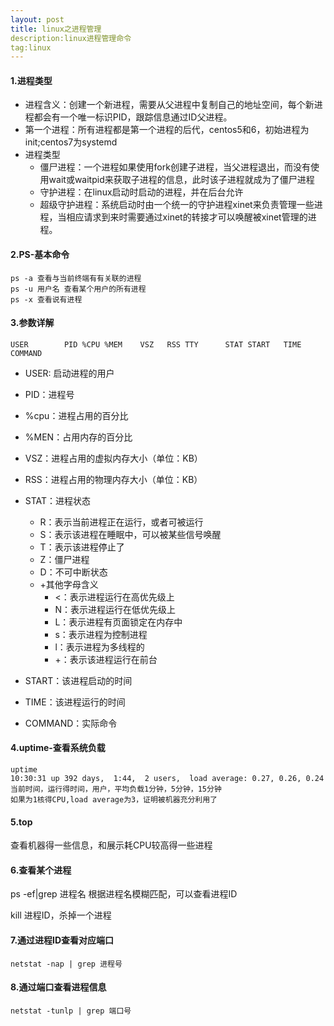 ```yaml
---
layout: post
title: linux之进程管理
description:linux进程管理命令
tag:linux
---
```


#### 1.进程类型

- 进程含义：创建一个新进程，需要从父进程中复制自己的地址空间，每个新进程都会有一个唯一标识PID，跟踪信息通过ID父进程。
- 第一个进程：所有进程都是第一个进程的后代，centos5和6，初始进程为init;centos7为systemd
- 进程类型
  - 僵尸进程：一个进程如果使用fork创建子进程，当父进程退出，而没有使用wait或waitpid来获取子进程的信息，此时该子进程就成为了僵尸进程
  - 守护进程：在linux启动时启动的进程，并在后台允许
  - 超级守护进程：系统启动时由一个统一的守护进程xinet来负责管理一些进程，当相应请求到来时需要通过xinet的转接才可以唤醒被xinet管理的进程。

#### 2.PS-基本命令

```
ps -a 查看与当前终端有有关联的进程
ps -u 用户名 查看某个用户的所有进程
ps -x 查看说有进程
```

#### 3.参数详解

```
USER        PID %CPU %MEM    VSZ   RSS TTY      STAT START   TIME COMMAND
```

- USER: 启动进程的用户
- PID：进程号
- %cpu：进程占用的百分比
- %MEN：占用内存的百分比
- VSZ：进程占用的虚拟内存大小（单位：KB）
- RSS：进程占用的物理内存大小（单位：KB）
- STAT：进程状态
  - R：表示当前进程正在运行，或者可被运行
  - S：表示该进程在睡眠中，可以被某些信号唤醒
  - T：表示该进程停止了
  - Z：僵尸进程
  - D：不可中断状态
  - +其他字母含义
    - <：表示进程运行在高优先级上
    - N：表示进程运行在低优先级上
    - L：表示进程有页面锁定在内存中
    - s：表示进程为控制进程
    - l：表示进程为多线程的
    - +：表示该进程运行在前台

- START：该进程启动的时间
- TIME：该进程运行的时间
- COMMAND：实际命令

#### 4.uptime-查看系统负载

```
uptime
10:30:31 up 392 days,  1:44,  2 users,  load average: 0.27, 0.26, 0.24
当前时间，运行得时间，用户，平均负载1分钟，5分钟，15分钟
如果为1核得CPU,load average为3，证明被机器充分利用了
```

#### 5.top

查看机器得一些信息，和展示耗CPU较高得一些进程

#### 6.查看某个进程

ps -ef|grep 进程名   根据进程名模糊匹配，可以查看进程ID

kill 进程ID，杀掉一个进程

#### 7.通过进程ID查看对应端口

```
netstat -nap | grep 进程号
```

#### 8.通过端口查看进程信息

```
netstat -tunlp | grep 端口号
```

